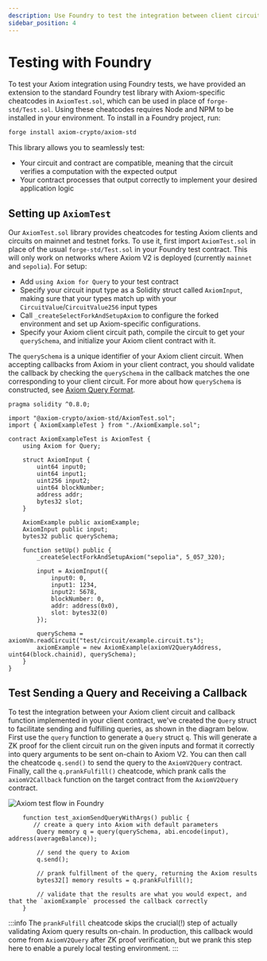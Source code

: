 ```yaml
---
description: Use Foundry to test the integration between client circuit and contract
sidebar_position: 4
---
```


# Testing with Foundry

To test your Axiom integration using Foundry tests, we have provided an extension to the standard Foundry test library with Axiom-specific cheatcodes in `AxiomTest.sol`, which can be used in place of `forge-std/Test.sol`. Using these cheatcodes requires Node and NPM to be installed in your environment. To install in a Foundry project, run:

```bash
forge install axiom-crypto/axiom-std
```
This library allows you to seamlessly test:
- Your circuit and contract are compatible, meaning that the circuit verifies a computation with the expected output
- Your contract processes that output correctly to implement your desired application logic

## Setting up `AxiomTest`

Our `AxiomTest.sol` library provides cheatcodes for testing Axiom clients and circuits on mainnet and testnet forks. To use it, first import `AxiomTest.sol` in place of the usual `forge-std/Test.sol` in your Foundry test contract. This will only work on networks where Axiom V2 is deployed (currently `mainnet` and `sepolia`). For setup:

- Add `using Axiom for Query` to your test contract
- Specify your circuit input type as a Solidity struct called `AxiomInput`, making sure that your types match up with your `CircuitValue`/`CircuitValue256` input types
- Call `_createSelectForkAndSetupAxiom` to configure the forked environment and set up Axiom-specific configurations.
- Specify your Axiom client circuit path, compile the circuit to get your `querySchema`, and initialize your Axiom client contract with it.

The `querySchema` is a unique identifier of your Axiom client circuit. When accepting callbacks from Axiom in your client contract, you should validate the callback by checking the `querySchema` in the callback matches the one corresponding to your client circuit. For more about how `querySchema` is constructed, see [Axiom Query Format](/protocol/protocol-design/axiom-query-protocol/axiom-query-format#query-schema).

```solidity title="AxiomExampleTest.t.sol"
pragma solidity ^0.8.0;

import "@axiom-crypto/axiom-std/AxiomTest.sol";
import { AxiomExampleTest } from "./AxiomExample.sol";

contract AxiomExampleTest is AxiomTest {
    using Axiom for Query;

    struct AxiomInput {
        uint64 input0;
        uint64 input1;
        uint256 input2;
        uint64 blockNumber;
        address addr;
        bytes32 slot;
    }

    AxiomExample public axiomExample;
    AxiomInput public input;
    bytes32 public querySchema;

    function setUp() public {
        _createSelectForkAndSetupAxiom("sepolia", 5_057_320);

        input = AxiomInput({
            input0: 0,
            input1: 1234,
            input2: 5678,
            blockNumber: 0,
            addr: address(0x0),
            slot: bytes32(0)
        });

        querySchema = axiomVm.readCircuit("test/circuit/example.circuit.ts");
        axiomExample = new AxiomExample(axiomV2QueryAddress, uint64(block.chainid), querySchema);
    }
}
```

## Test Sending a Query and Receiving a Callback

To test the integration between your Axiom client circuit and callback function implemented in your client contract, we've created the `Query`  struct to facilitate sending and fulfilling queries, as shown in the diagram below. First use the `query` function to generate a `Query` struct `q`. This will generate a ZK proof for the client circuit run on the given inputs and format it correctly into query arguments to be sent on-chain to Axiom V2. You can then call the cheatcode `q.send()` to send the query to the `AxiomV2Query` contract. Finally, call the `q.prankFulfill()` cheatcode, which prank calls the `axiomV2Callback` function on the target contract from the `AxiomV2Query` contract.

![Axiom test flow in Foundry](@site/static/img/axiom_test_prank.svg)

```solidity title="AxiomExampleTest.t.sol"
    function test_axiomSendQueryWithArgs() public {
       // create a query into Axiom with default parameters
        Query memory q = query(querySchema, abi.encode(input), address(averageBalance));

        // send the query to Axiom
        q.send();

        // prank fulfillment of the query, returning the Axiom results 
        bytes32[] memory results = q.prankFulfill();

        // validate that the results are what you would expect, and that the `axiomExample` processed the callback correctly
    }
```

:::info
The `prankFulfill` cheatcode skips the crucial(!) step of actually validating Axiom query results on-chain. In production, this callback would come from `AxiomV2Query` after ZK proof verification, but we prank this step here to enable a purely local testing environment.
:::
